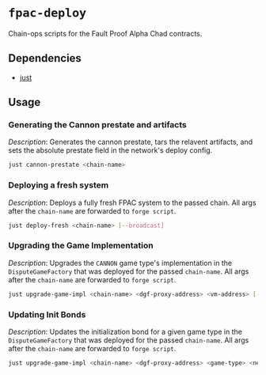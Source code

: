# `fpac-deploy`

Chain-ops scripts for the Fault Proof Alpha Chad contracts.

## Dependencies

* [just](github.com/casey/just)

## Usage

### Generating the Cannon prestate and artifacts

*Description*: Generates the cannon prestate, tars the relavent artifacts, and sets the absolute prestate field in the network's deploy config.

```sh
just cannon-prestate <chain-name>
```

### Deploying a fresh system

*Description*: Deploys a fully fresh FPAC system to the passed chain. All args after the `chain-name` are forwarded to `forge script`.

```sh
just deploy-fresh <chain-name> [--broadcast]
```

### Upgrading the Game Implementation

*Description*: Upgrades the `CANNON` game type's implementation in the `DisputeGameFactory` that was deployed for the passed `chain-name`. All args after the `chain-name` are forwarded to `forge script`.

```sh
just upgrade-game-impl <chain-name> <dgf-proxy-address> <vm-address> [--broadcast]
```

### Updating Init Bonds

*Description*: Updates the initialization bond for a given game type in the `DisputeGameFactory` that was deployed for the passed `chain-name`. All args after the `chain-name` are forwarded to `forge script`.

```sh
just upgrade-game-impl <chain-name> <dgf-proxy-address> <game-type> <new-init-bond> [--broadcast]
```
